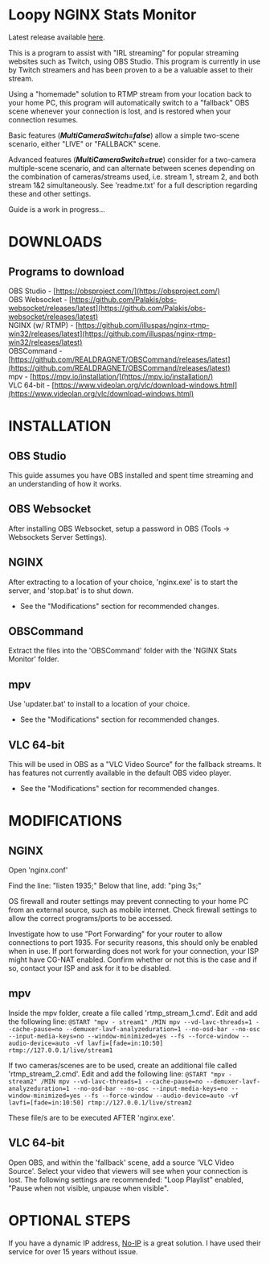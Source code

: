 # Loopy NGINX Stats Monitor
  
Latest release available [here](https://github.com/loopy750/NGINX-Stats-Monitor/releases/latest).

This is a program to assist with "IRL streaming" for popular streaming websites such as Twitch, using OBS Studio. This program is currently in use by Twitch streamers and has been proven to a be a valuable asset to their stream.

Using a "homemade" solution to RTMP stream from your location back to your home PC, this program will automatically switch to a "fallback" OBS scene whenever your connection is lost, and is restored when your connection resumes.

Basic features (**_MultiCameraSwitch=false_**) allow a simple two-scene scenario, either "LIVE" or "FALLBACK" scene.

Advanced features (**_MultiCameraSwitch=true_**) consider for a two-camera multiple-scene scenario, and can alternate between scenes depending on the combination of cameras/streams used, i.e. stream 1, stream 2, and both stream 1&2 simultaneously. See 'readme.txt' for a full description regarding these and other settings.
  
  
  
Guide is a work in progress...
  
  
DOWNLOADS
=========

Programs to download
--------------------
OBS Studio - [https://obsproject.com/](https://obsproject.com/)  
OBS Websocket - [https://github.com/Palakis/obs-websocket/releases/latest](https://github.com/Palakis/obs-websocket/releases/latest)  
NGINX (w/ RTMP) - [https://github.com/illuspas/nginx-rtmp-win32/releases/latest](https://github.com/illuspas/nginx-rtmp-win32/releases/latest)  
OBSCommand - [https://github.com/REALDRAGNET/OBSCommand/releases/latest](https://github.com/REALDRAGNET/OBSCommand/releases/latest)  
mpv - [https://mpv.io/installation/](https://mpv.io/installation/)  
VLC 64-bit - [https://www.videolan.org/vlc/download-windows.html](https://www.videolan.org/vlc/download-windows.html)


INSTALLATION
============

OBS Studio
----------
This guide assumes you have OBS installed and spent time streaming and an understanding of how it works.

OBS Websocket
-------------
After installing OBS Websocket, setup a password in OBS (Tools -> Websockets Server Settings).

NGINX
-----
After extracting to a location of your choice, 'nginx.exe' is to start the server, and 'stop.bat' is to shut down.

* See the "Modifications" section for recommended changes.

OBSCommand
----------
Extract the files into the 'OBSCommand' folder with the 'NGINX Stats Monitor' folder.

mpv
---
Use 'updater.bat' to install to a location of your choice.

* See the "Modifications" section for recommended changes.

VLC 64-bit
----------
This will be used in OBS as a "VLC Video Source" for the fallback streams. It has features not currently available in the default OBS video player.

* See the "Modifications" section for recommended changes.


MODIFICATIONS
=============

NGINX
------
Open 'nginx.conf'

Find the line: "listen 1935;"
Below that line, add: "ping 3s;"

OS firewall and router settings may prevent connecting to your home PC from an external source, such as mobile internet. Check firewall settings to allow the correct programs/ports to be accessed.

Investigate how to use "Port Forwarding" for your router to allow connections to port 1935. For security reasons, this should only be enabled when in use. If port forwarding does not work for your connection, your ISP might have CG-NAT enabled. Confirm whether or not this is the case and if so, contact your ISP and ask for it to be disabled.

mpv
---
Inside the mpv folder, create a file called 'rtmp_stream_1.cmd'. Edit and add the following line:
`@START "mpv - stream1" /MIN mpv --vd-lavc-threads=1 --cache-pause=no --demuxer-lavf-analyzeduration=1 --no-osd-bar --no-osc --input-media-keys=no --window-minimized=yes --fs --force-window --audio-device=auto -vf lavfi=[fade=in:10:50] rtmp://127.0.0.1/live/stream1`

If two cameras/scenes are to be used, create an additional file called 'rtmp_stream_2.cmd'. Edit and add the following line:
`@START "mpv - stream2" /MIN mpv --vd-lavc-threads=1 --cache-pause=no --demuxer-lavf-analyzeduration=1 --no-osd-bar --no-osc --input-media-keys=no --window-minimized=yes --fs --force-window --audio-device=auto -vf lavfi=[fade=in:10:50] rtmp://127.0.0.1/live/stream2`

These file/s are to be executed AFTER 'nginx.exe'.

VLC 64-bit
----------
Open OBS, and within the 'fallback' scene, add a source 'VLC Video Source'. Select your video that viewers will see when your connection is lost. The following settings are recommended: "Loop Playlist" enabled, "Pause when not visible, unpause when visible".


OPTIONAL STEPS
==============
If you have a dynamic IP address, [No-IP](https://www.noip.com/) is a great solution. I have used their service for over 15 years without issue.
